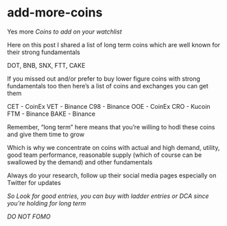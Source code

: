 # add-more-coins
Yes more
*Coins to add on your watchlist*

Here on this post I shared a list of long term coins which are well known for their strong fundamentals

DOT, BNB, SNX, FTT, CAKE

If you missed out and/or prefer to buy lower figure coins with strong fundamentals too then here’s a list of coins and exchanges you can get them

CET - CoinEx
VET - Binance
C98 - Binance 
OOE - CoinEx
CRO - Kucoin
FTM - Binance
BAKE - Binance


Remember, “long term” here means that you’re willing to hodl these coins and give them time to grow

Which is why we concentrate on coins with actual and high demand, utility, good team performance, reasonable supply (which of course can be swallowed by the demand) and other fundamentals

Always do your research, follow up their social media pages especially on Twitter for updates

*So Look for good entries, you can buy with ladder entries or DCA since you’re holding for long term*

*DO NOT FOMO*
